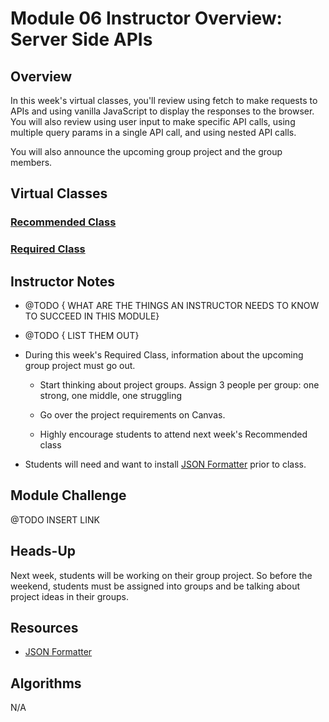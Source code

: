 # Module 06 Instructor Overview: Server Side APIs

## Overview

In this week's virtual classes, you'll review using fetch to make requests to APIs and using vanilla JavaScript to display the responses to the browser. You will also review using user input to make specific API calls, using multiple query params in a single API call, and using nested API calls.

You will also announce the upcoming group project and the group members.

## Virtual Classes


### [Recommended Class](./06.1-RECOMMENDED.md)

### [Required Class](./06.2-REQUIRED.md)

## Instructor Notes

* @TODO { WHAT ARE THE THINGS AN INSTRUCTOR NEEDS TO KNOW TO SUCCEED IN THIS MODULE}

* @TODO { LIST THEM OUT}

* During this week's Required Class, information about the upcoming group project must go out.

  * Start thinking about project groups. Assign 3 people per group: one strong, one middle, one struggling

  * Go over the project requirements on Canvas.

  * Highly encourage students to attend next week's Recommended class

* Students will need and want to install [JSON Formatter](https://chrome.google.com/webstore/detail/json-formatter/bcjindcccaagfpapjjmafapmmgkkhgoa?hl=en) prior to class. 


## Module Challenge

@TODO INSERT LINK

## Heads-Up

Next week, students will be working on their group project. So before the weekend, students must be assigned into groups and be talking about project ideas in their groups.

## Resources

* [JSON Formatter](https://chrome.google.com/webstore/detail/json-formatter/bcjindcccaagfpapjjmafapmmgkkhgoa?hl=en)



## Algorithms

N/A
